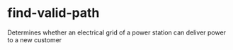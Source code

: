 # find-valid-path
Determines whether an electrical grid of a power station can deliver power to a new customer 

